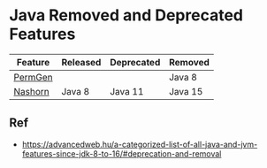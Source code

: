 # Java Removed and Deprecated Features

Feature                                             | Released | Deprecated | Removed
----------------------------------------------------|----------|------------|---------
[PermGen](https://github.com/shamy1st/java-permgen) |          |            | Java 8
[Nashorn](https://github.com/shamy1st/java-nashorn) | Java 8   | Java 11    | Java 15

## Ref
* https://advancedweb.hu/a-categorized-list-of-all-java-and-jvm-features-since-jdk-8-to-16/#deprecation-and-removal
